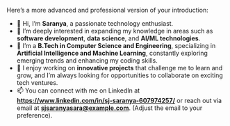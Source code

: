 Here’s a more advanced and professional version of your introduction:

- 👋 Hi, I’m **Saranya**, a passionate technology enthusiast.
- 👀 I’m deeply interested in expanding my knowledge in areas such as **software development**, **data science**, and **AI/ML technologies**.
- 🌱 I’m a **B.Tech in Computer Science and Engineering**, specializing in **Artificial Intelligence and Machine Learning**, constantly exploring emerging trends and enhancing my coding skills.
- 💼 I enjoy working on **innovative projects** that challenge me to learn and grow, and I’m always looking for opportunities to collaborate on exciting tech ventures.
- 📫 You can connect with me on LinkedIn at **https://www.linkedin.com/in/sj-saranya-607974257/** or reach out via email at **sjsaranyasara@example.com**. (Adjust the email to your preference).



<!---
Saranya-max-ux/Saranya-max-ux is a ✨ special ✨ repository because its `README.md` (this file) appears on your GitHub profile.
You can click the Preview link to take a look at your changes.
--->
